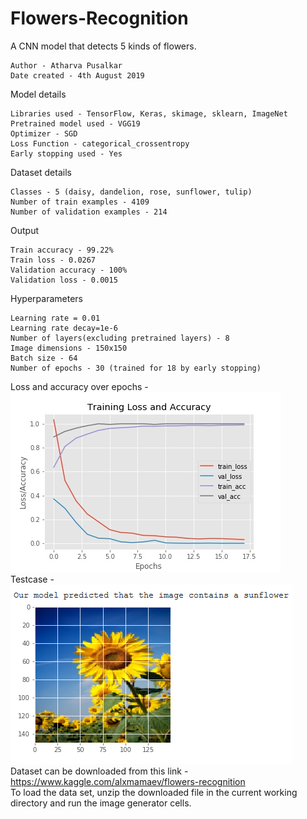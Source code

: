 # Flowers-Recognition
A CNN model that detects 5 kinds of flowers.

```
Author - Atharva Pusalkar
Date created - 4th August 2019
```
Model details
```
Libraries used - TensorFlow, Keras, skimage, sklearn, ImageNet
Pretrained model used - VGG19
Optimizer - SGD
Loss Function - categorical_crossentropy
Early stopping used - Yes
```
Dataset details
```
Classes - 5 (daisy, dandelion, rose, sunflower, tulip)
Number of train examples - 4109
Number of validation examples - 214
```
Output
```
Train accuracy - 99.22%
Train loss - 0.0267
Validation accuracy - 100%
Validation loss - 0.0015
```
Hyperparameters
```
Learning rate = 0.01
Learning rate decay=1e-6
Number of layers(excluding pretrained layers) - 8
Image dimensions - 150x150
Batch size - 64
Number of epochs - 30 (trained for 18 by early stopping)
```
Loss and accuracy over epochs - 
</br>
![Loss and Accuracy Plot](images/Plot.jpg?raw=true "Loss and Accuracy Plot")
</br>
Testcase -
</br>
![Prediction](images/Prediction.png?raw=true "Prediction")
</br>
Dataset can be downloaded from this link - https://www.kaggle.com/alxmamaev/flowers-recognition
</br>
To load the data set, unzip the downloaded file in the current working directory and run the image generator cells.
